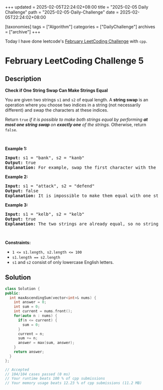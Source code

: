 +++
updated = 2025-02-05T22:24:02+08:00
title = "2025-02-05 Daily Challenge"
path = "2025-02-05-Daily-Challenge"
date = 2025-02-05T22:24:02+08:00

[taxonomies]
tags = ["Algorithm"]
categories = ["DailyChallenge"]
archives = ["archive"]
+++

Today I have done leetcode's [February LeetCoding Challenge](https://leetcode.com/problems/check-if-one-string-swap-can-make-strings-equal/) with `cpp`.

<!-- more -->

# February LeetCoding Challenge 5

## Description

**Check if One String Swap Can Make Strings Equal**

<p>You are given two strings <code>s1</code> and <code>s2</code> of equal length. A <strong>string swap</strong> is an operation where you choose two indices in a string (not necessarily different) and swap the characters at these indices.</p>

<p>Return <code>true</code> <em>if it is possible to make both strings equal by performing <strong>at most one string swap </strong>on <strong>exactly one</strong> of the strings. </em>Otherwise, return <code>false</code>.</p>

<p>&nbsp;</p>
<p><strong class="example">Example 1:</strong></p>

<pre>
<strong>Input:</strong> s1 = &quot;bank&quot;, s2 = &quot;kanb&quot;
<strong>Output:</strong> true
<strong>Explanation:</strong> For example, swap the first character with the last character of s2 to make &quot;bank&quot;.
</pre>

<p><strong class="example">Example 2:</strong></p>

<pre>
<strong>Input:</strong> s1 = &quot;attack&quot;, s2 = &quot;defend&quot;
<strong>Output:</strong> false
<strong>Explanation:</strong> It is impossible to make them equal with one string swap.
</pre>

<p><strong class="example">Example 3:</strong></p>

<pre>
<strong>Input:</strong> s1 = &quot;kelb&quot;, s2 = &quot;kelb&quot;
<strong>Output:</strong> true
<strong>Explanation:</strong> The two strings are already equal, so no string swap operation is required.
</pre>

<p>&nbsp;</p>
<p><strong>Constraints:</strong></p>

<ul>
	<li><code>1 &lt;= s1.length, s2.length &lt;= 100</code></li>
	<li><code>s1.length == s2.length</code></li>
	<li><code>s1</code> and <code>s2</code> consist of only lowercase English letters.</li>
</ul>


## Solution

``` cpp
class Solution {
public:
  int maxAscendingSum(vector<int>& nums) {
    int answer = 0;
    int sum = 0;
    int current = nums.front();
    for(auto n : nums) {
      if(n <= current) {
        sum = 0;
      }
      current = n;
      sum += n;
      answer = max(sum, answer);
    }
    return answer;
  }
};

// Accepted
// 104/104 cases passed (0 ms)
// Your runtime beats 100 % of cpp submissions
// Your memory usage beats 12.23 % of cpp submissions (11.2 MB)
```
